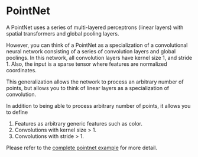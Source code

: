 PointNet
========

A PointNet uses a series of multi-layered perceptrons (linear layers) with
spatial transformers and global pooling layers.

However, you can think of a PointNet as a specialization of a convolutional
neural network consisting of a series of convolution layers and global poolings.
In this network, all convolution layers have kernel size 1, and stride 1. Also,
the input is a sparse tensor where features are normalized coordinates.

This generalization allows the network to process an arbitrary number of
points, but allows you to think of linear layers as a specialization of
convolution.

In addition to being able to process arbitrary number of points, it allows you
to define

1. Features as arbitrary generic features such as color.
2. Convolutions with kernel size > 1.
3. Convolutions with stride > 1.

Please refer to the [complete pointnet example](https://github.com/StanfordVL/MinkowskiEngine/blob/master/examples/pointnet.py) for more detail.
